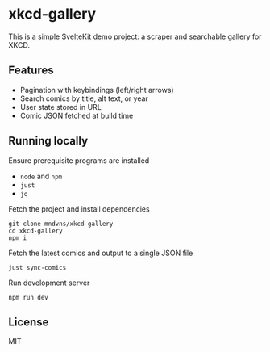 # xkcd-gallery

This is a simple SvelteKit demo project: a scraper and searchable gallery for XKCD.

## Features

- Pagination with keybindings (left/right arrows)
- Search comics by title, alt text, or year
- User state stored in URL
- Comic JSON fetched at build time

## Running locally

Ensure prerequisite programs are installed
- `node` and `npm`
- `just`
- `jq`

Fetch the project and install dependencies
```
git clone mndvns/xkcd-gallery
cd xkcd-gallery
npm i
```

Fetch the latest comics and output to a single JSON file
```
just sync-comics
```

Run development server
```
npm run dev
```

## License

MIT
